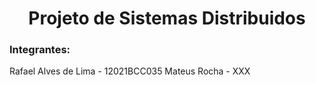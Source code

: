 <h1 align="center">Projeto de Sistemas Distribuidos</h1>

<h3>Integrantes:</h3>
Rafael Alves de Lima - 12021BCC035
Mateus Rocha - XXX